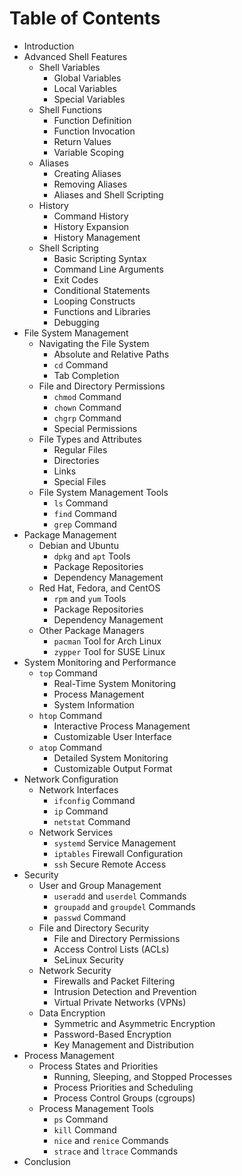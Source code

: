 # Table of Contents

- Introduction
- Advanced Shell Features
  - Shell Variables
    - Global Variables
    - Local Variables
    - Special Variables
  - Shell Functions
    - Function Definition
    - Function Invocation
    - Return Values
    - Variable Scoping
  - Aliases
    - Creating Aliases
    - Removing Aliases
    - Aliases and Shell Scripting
  - History
    - Command History
    - History Expansion
    - History Management
  - Shell Scripting
    - Basic Scripting Syntax
    - Command Line Arguments
    - Exit Codes
    - Conditional Statements
    - Looping Constructs
    - Functions and Libraries
    - Debugging
- File System Management
  - Navigating the File System
    - Absolute and Relative Paths
    - `cd` Command
    - Tab Completion
  - File and Directory Permissions
    - `chmod` Command
    - `chown` Command
    - `chgrp` Command
    - Special Permissions
  - File Types and Attributes
    - Regular Files
    - Directories
    - Links
    - Special Files
  - File System Management Tools
    - `ls` Command
    - `find` Command
    - `grep` Command
- Package Management
  - Debian and Ubuntu
    - `dpkg` and `apt` Tools
    - Package Repositories
    - Dependency Management
  - Red Hat, Fedora, and CentOS
    - `rpm` and `yum` Tools
    - Package Repositories
    - Dependency Management
  - Other Package Managers
    - `pacman` Tool for Arch Linux
    - `zypper` Tool for SUSE Linux
- System Monitoring and Performance
  - `top` Command
    - Real-Time System Monitoring
    - Process Management
    - System Information
  - `htop` Command
    - Interactive Process Management
    - Customizable User Interface
  - `atop` Command
    - Detailed System Monitoring
    - Customizable Output Format
- Network Configuration
  - Network Interfaces
    - `ifconfig` Command
    - `ip` Command
    - `netstat` Command
  - Network Services
    - `systemd` Service Management
    - `iptables` Firewall Configuration
    - `ssh` Secure Remote Access
- Security
  - User and Group Management
    - `useradd` and `userdel` Commands
    - `groupadd` and `groupdel` Commands
    - `passwd` Command
  - File and Directory Security
    - File and Directory Permissions
    - Access Control Lists (ACLs)
    - SeLinux Security
  - Network Security
    - Firewalls and Packet Filtering
    - Intrusion Detection and Prevention
    - Virtual Private Networks (VPNs)
  - Data Encryption
    - Symmetric and Asymmetric Encryption
    - Password-Based Encryption
    - Key Management and Distribution
- Process Management
  - Process States and Priorities
    - Running, Sleeping, and Stopped Processes
    - Process Priorities and Scheduling
    - Process Control Groups (cgroups)
  - Process Management Tools
    - `ps` Command
    - `kill` Command
    - `nice` and `renice` Commands
    - `strace` and `ltrace` Commands
- Conclusion
